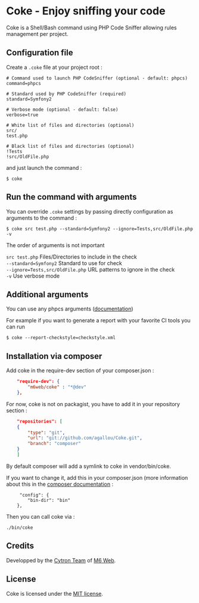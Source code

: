 # Coke - Enjoy sniffing your code

Coke is a Shell/Bash command using PHP Code Sniffer allowing rules management per project.

## Configuration file

Create a `.coke` file at your project root :

```
# Command used to launch PHP CodeSniffer (optional - default: phpcs)
command=phpcs
 
# Standard used by PHP CodeSniffer (required)
standard=Symfony2
 
# Verbose mode (optional - default: false)
verbose=true
 
# White list of files and directories (optional)
src/
test.php
 
# Black list of files and directories (optional)
!Tests
!src/OldFile.php
```

and just launch the command :

```shell
$ coke
```

## Run the command with arguments

You can override `.coke` settings by passing directly configuration as arguments to the command :

```shell
$ coke src test.php --standard=Symfony2 --ignore=Tests,src/OldFile.php -v
```

The order of arguments is not important

`src test.php`                   Files/Directories to include in the check  
`--standard=Symfony2`            Standard to use for check  
`--ignore=Tests,src/OldFile.php` URL patterns to ignore in the check  
`-v`                             Use verbose mode  


## Additional arguments

You can use any phpcs arguments ([documentation](https://github.com/squizlabs/PHP_CodeSniffer/wiki/Configuration-Options))

For example if you want to generate a report with your favorite CI tools you can run 

```shell
$ coke --report-checkstyle=checkstyle.xml
```

## Installation via composer

Add coke in the require-dev section of your composer.json :

```json
    "require-dev": {
        "m6web/coke" : "*@dev"
    },
```

For now, coke is not on packagist, you have to add it in your repository section : 

```json
    "repositories": [
    {
        "type": "git",
        "url": "git://github.com/agallou/Coke.git",
        "branch": "composer"
    }
    ]
```

By default composer will add a symlink to coke in vendor/bin/coke.

If you want to change it, add this in your composer.json (more information about this in the [composer documentation](http://getcomposer.org/doc/articles/vendor-binaries.md) :

```
     "config": {
        "bin-dir": "bin"
    },
```

Then you can call coke via :

```
./bin/coke
```

## Credits

Developped by the [Cytron Team](http://cytron.fr/) of [M6 Web](http://tech.m6web.fr/).

## License

Coke is licensed under the [MIT license](LICENSE).
